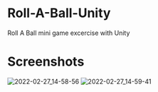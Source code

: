# Roll-A-Ball-Unity
Roll A Ball mini game excercise with Unity
# Screenshots
![2022-02-27_14-58-56](https://user-images.githubusercontent.com/78217017/155897859-f8eba066-7bef-4dce-b628-ca5d009b0127.png)
![2022-02-27_14-59-41](https://user-images.githubusercontent.com/78217017/155897863-eb693e01-61af-4e0d-9c15-a8411eedfaee.png)
